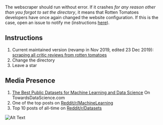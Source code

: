 The webscraper should run without error. If it crashes _for any reason other than you forgot to set the directory_, it means that Rotten Tomatoes developers have once again changed the website configuration. If this is the case, open an issue to notify me (instructions [here](https://help.github.com/en/github/managing-your-work-on-github/creating-an-issue)).
## Instructions
1. Current maintained version (revamp in Nov 2019, edited 23 Dec 2019): [scraping all critic reviews from rotten tomatoes](https://github.com/nicolas-gervais/6-607-Algorithms-for-Big-Data-Analysis/blob/master/scraping%20all%20critic%20reviews%20from%20rotten%20tomatoes)
2. Change the directory
3. Leave a star
## Media Presence
1. [The Best Public Datasets for Machine Learning and Data Science](https://medium.com/towards-artificial-intelligence/the-50-best-public-datasets-for-machine-learning-d80e9f030279) On TowardsDataScience.com
2. One of the top posts on [Reddit/r/MachineLearning](https://www.reddit.com/r/MachineLearning/comments/b5idqk/p_dataset_480000_rotten_tomatoes_reviews_for_nlp/)
3. Top 10 posts of all-time on [Reddit/r/Datasets](https://www.reddit.com/r/datasets/comments/b4yy6p/480000_rotten_tomato_critic_reviews/)

![Alt Text](https://mma.prnewswire.com/media/736268/Rotten_Tomatoes_Logo.jpg?p=publish)
